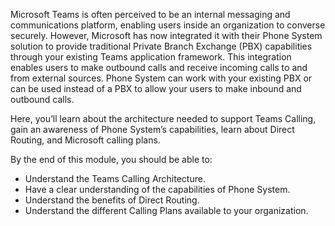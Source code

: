 Microsoft Teams is often perceived to be an internal messaging and communications platform, enabling users inside an organization to converse securely. However, Microsoft has now integrated it with their Phone System solution to provide traditional Private Branch Exchange (PBX) capabilities through your existing Teams application framework. This integration enables users to make outbound calls and receive incoming calls to and from external sources. 
Phone System can work with your existing PBX or can be used instead of a PBX to allow your users to make inbound and outbound calls.

Here, you’ll learn about the architecture needed to support Teams Calling, gain an awareness of Phone System’s capabilities, learn about Direct Routing, and Microsoft calling plans.  

By the end of this module, you should be able to:

- Understand the Teams Calling Architecture.
- Have a clear understanding of the capabilities of Phone System.
- Understand the benefits of Direct Routing.
- Understand the different Calling Plans available to your organization.
